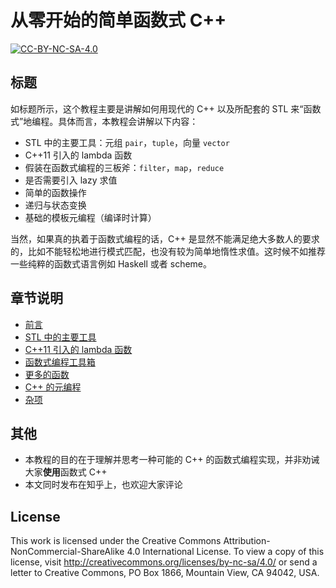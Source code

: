 从零开始的简单函数式 C++
========================================

[![CC-BY-NC-SA-4.0](https://i.creativecommons.org/l/by-nc-sa/4.0/88x31.png)](https://creativecommons.org/licenses/by-nc-sa/4.0/)

## 标题

如标题所示，这个教程主要是讲解如何用现代的 C++ 以及所配套的 STL 来“函数式”地编程。具体而言，本教程会讲解以下内容：

* STL 中的主要工具：元组 `pair`，`tuple`，向量 `vector`
* C++11 引入的 lambda 函数
* 假装在函数式编程的三板斧：`filter`，`map`，`reduce`
* 是否需要引入 lazy 求值
* 简单的函数操作
* 递归与状态变换
* 基础的模板元编程（编译时计算）

当然，如果真的执着于函数式编程的话，C++ 是显然不能满足绝大多数人的要求的，比如不能轻松地进行模式匹配，也没有较为简单地惰性求值。这时候不如推荐一些纯粹的函数式语言例如 Haskell 或者 scheme。

## 章节说明

* [前言](Chapters/chapter-00-Introduction.md)
* [STL 中的主要工具](Chapters/chapter-01-STL-Tools.md)
* [C++11 引入的 lambda 函数](Chapters/chapter-02-lambda.md)
* [函数式编程工具箱](Chapters/chapter-03-Functional-Tools.md)
* [更多的函数](Chapters/chapter-04-More-Functional.md)
* [C++ 的元编程](Chapters/chapter-05-CPP-Metaprogram.md)
* [杂项](Chapters/chapter-06-Misc.md)

## 其他

* 本教程的目的在于理解并思考一种可能的 C++ 的函数式编程实现，并非劝诫大家**使用**函数式 C++
* 本文同时发布在知乎上，也欢迎大家评论

## License

This work is licensed under the Creative Commons Attribution-NonCommercial-ShareAlike 4.0 International License. To view a copy of this license, visit <http://creativecommons.org/licenses/by-nc-sa/4.0/> or send a letter to Creative Commons, PO Box 1866, Mountain View, CA 94042, USA.